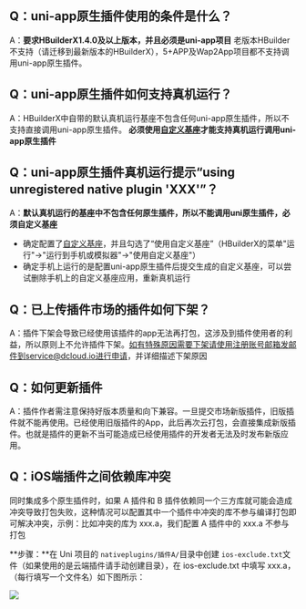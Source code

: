 ## Q：uni-app原生插件使用的条件是什么？
A：**要求HBuilderX1.4.0及以上版本，并且必须是uni-app项目**
老版本HBuilder不支持（请迁移到最新版本的HBuilderX），5+APP及Wap2App项目都不支持调用uni-app原生插件。

## Q：uni-app原生插件如何支持真机运行？
A：HBuilderX中自带的默认真机运行基座不包含任何uni-app原生插件，所以不支持直接调用uni-app原生插件。
**必须使用[自定义基座](https://ask.dcloud.net.cn/article/35115)才能支持真机运行调用uni-app原生插件**

## Q：uni-app原生插件真机运行提示“using unregistered native plugin 'XXX'”？
A：**默认真机运行的基座中不包含任何原生插件，所以不能调用uni原生插件，必须自定义基座**

- 确定配置了[自定义基座](https://ask.dcloud.net.cn/article/35115)，并且勾选了“使用自定义基座”（HBuilderX的菜单"运行"->"运行到手机或模拟器"->"使用自定义基座"）
- 确定手机上运行的是配置uni-app原生插件后提交生成的自定义基座，可以尝试删除手机上的自定义基座应用，重新真机运行

## Q：已上传插件市场的插件如何下架？
A：插件下架会导致已经使用该插件的app无法再打包，这涉及到插件使用者的利益，所以原则上不允许插件下架。如有特殊原因需要下架请使用注册账号邮箱发邮件到service@dcloud.io进行申请，并详细描述下架原因

## Q：如何更新插件
A：插件作者需注意保持好版本质量和向下兼容。一旦提交市场新版插件，旧版插件就不能再使用。已经使用旧版插件的App，此后再次云打包，会直接集成新版插件。也就是插件的更新不当可能造成已经使用插件的开发者无法及时发布新版应用。

## Q：iOS端插件之间依赖库冲突

同时集成多个原生插件时，如果 A 插件和 B 插件依赖同一个三方库就可能会造成冲突导致打包失败，这种情况可以配置其中一个插件中冲突的库不参与编译打包即可解决冲突，示例：比如冲突的库为 xxx.a，我们配置 A 插件中的 xxx.a 不参与打包

**步骤：**在 Uni 项目的 `nativeplugins/插件A/`目录中创建 `ios-exclude.txt`文件（如果使用的是云端插件请手动创建目录），在 ios-exclude.txt 中填写 xxx.a，（每行填写一个文件名）如下图所示：

![](https://img.cdn.aliyun.dcloud.net.cn/nativedocs/nativeplugin/Iosimgs/ios-exclude.png)